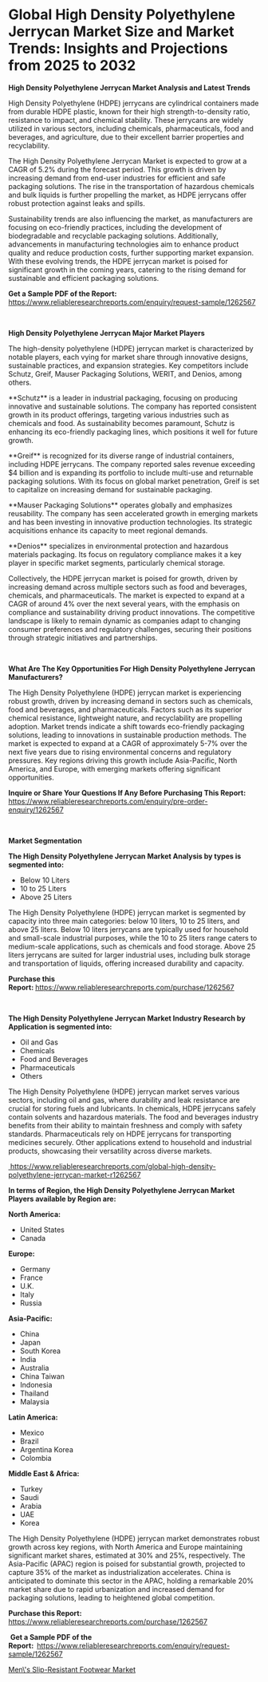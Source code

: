 <p><h1>Global High Density Polyethylene Jerrycan Market Size and Market Trends: Insights and Projections from 2025 to 2032</h1></p><p><strong>High Density Polyethylene Jerrycan Market Analysis and Latest Trends</strong></p>
<p><p>High Density Polyethylene (HDPE) jerrycans are cylindrical containers made from durable HDPE plastic, known for their high strength-to-density ratio, resistance to impact, and chemical stability. These jerrycans are widely utilized in various sectors, including chemicals, pharmaceuticals, food and beverages, and agriculture, due to their excellent barrier properties and recyclability.</p><p>The High Density Polyethylene Jerrycan Market is expected to grow at a CAGR of 5.2% during the forecast period. This growth is driven by increasing demand from end-user industries for efficient and safe packaging solutions. The rise in the transportation of hazardous chemicals and bulk liquids is further propelling the market, as HDPE jerrycans offer robust protection against leaks and spills. </p><p>Sustainability trends are also influencing the market, as manufacturers are focusing on eco-friendly practices, including the development of biodegradable and recyclable packaging solutions. Additionally, advancements in manufacturing technologies aim to enhance product quality and reduce production costs, further supporting market expansion. With these evolving trends, the HDPE jerrycan market is poised for significant growth in the coming years, catering to the rising demand for sustainable and efficient packaging solutions.</p></p>
<p><strong>Get a Sample PDF of the Report:&nbsp;</strong> <a href="https://www.reliableresearchreports.com/enquiry/request-sample/1262567?utm_campaign=2202&utm_medium=2&utm_source=Github&utm_content=ia&utm_term=05042025&utm_id=high-density-polyethylene-jerrycan">https://www.reliableresearchreports.com/enquiry/request-sample/1262567</a></p>
<p>&nbsp;</p>
<p><strong>High Density Polyethylene Jerrycan Major Market Players</strong></p>
<p><p>The high-density polyethylene (HDPE) jerrycan market is characterized by notable players, each vying for market share through innovative designs, sustainable practices, and expansion strategies. Key competitors include Schutz, Greif, Mauser Packaging Solutions, WERIT, and Denios, among others.</p><p>**Schutz** is a leader in industrial packaging, focusing on producing innovative and sustainable solutions. The company has reported consistent growth in its product offerings, targeting various industries such as chemicals and food. As sustainability becomes paramount, Schutz is enhancing its eco-friendly packaging lines, which positions it well for future growth.</p><p>**Greif** is recognized for its diverse range of industrial containers, including HDPE jerrycans. The company reported sales revenue exceeding $4 billion and is expanding its portfolio to include multi-use and returnable packaging solutions. With its focus on global market penetration, Greif is set to capitalize on increasing demand for sustainable packaging.</p><p>**Mauser Packaging Solutions** operates globally and emphasizes reusability. The company has seen accelerated growth in emerging markets and has been investing in innovative production technologies. Its strategic acquisitions enhance its capacity to meet regional demands.</p><p>**Denios** specializes in environmental protection and hazardous materials packaging. Its focus on regulatory compliance makes it a key player in specific market segments, particularly chemical storage.</p><p>Collectively, the HDPE jerrycan market is poised for growth, driven by increasing demand across multiple sectors such as food and beverages, chemicals, and pharmaceuticals. The market is expected to expand at a CAGR of around 4% over the next several years, with the emphasis on compliance and sustainability driving product innovations. The competitive landscape is likely to remain dynamic as companies adapt to changing consumer preferences and regulatory challenges, securing their positions through strategic initiatives and partnerships.</p></p>
<p>&nbsp;</p>
<p><strong>What Are The Key Opportunities For High Density Polyethylene Jerrycan Manufacturers?</strong></p>
<p><p>The High Density Polyethylene (HDPE) jerrycan market is experiencing robust growth, driven by increasing demand in sectors such as chemicals, food and beverages, and pharmaceuticals. Factors such as its superior chemical resistance, lightweight nature, and recyclability are propelling adoption. Market trends indicate a shift towards eco-friendly packaging solutions, leading to innovations in sustainable production methods. The market is expected to expand at a CAGR of approximately 5-7% over the next five years due to rising environmental concerns and regulatory pressures. Key regions driving this growth include Asia-Pacific, North America, and Europe, with emerging markets offering significant opportunities.</p></p>
<p><strong>Inquire or Share Your Questions If Any Before Purchasing This Report:</strong> <a href="https://www.reliableresearchreports.com/enquiry/pre-order-enquiry/1262567?utm_campaign=2202&utm_medium=2&utm_source=Github&utm_content=ia&utm_term=05042025&utm_id=high-density-polyethylene-jerrycan">https://www.reliableresearchreports.com/enquiry/pre-order-enquiry/1262567</a></p>
<p>&nbsp;</p>
<p><strong>Market Segmentation</strong></p>
<p><strong>The High Density Polyethylene Jerrycan Market Analysis by types is segmented into:</strong></p>
<p><ul><li>Below 10 Liters</li><li>10 to 25 Liters</li><li>Above 25 Liters</li></ul></p>
<p><p>The High Density Polyethylene (HDPE) jerrycan market is segmented by capacity into three main categories: below 10 liters, 10 to 25 liters, and above 25 liters. Below 10 liters jerrycans are typically used for household and small-scale industrial purposes, while the 10 to 25 liters range caters to medium-scale applications, such as chemicals and food storage. Above 25 liters jerrycans are suited for larger industrial uses, including bulk storage and transportation of liquids, offering increased durability and capacity.</p></p>
<p><strong>Purchase this Report:&nbsp;</strong><a href="https://www.reliableresearchreports.com/purchase/1262567?utm_campaign=2202&utm_medium=2&utm_source=Github&utm_content=ia&utm_term=05042025&utm_id=high-density-polyethylene-jerrycan">https://www.reliableresearchreports.com/purchase/1262567</a></p>
<p>&nbsp;</p>
<p><strong>The High Density Polyethylene Jerrycan Market Industry Research by Application is segmented into:</strong></p>
<p><ul><li>Oil and Gas</li><li>Chemicals</li><li>Food and Beverages</li><li>Pharmaceuticals</li><li>Others</li></ul></p>
<p><p>The High Density Polyethylene (HDPE) jerrycan market serves various sectors, including oil and gas, where durability and leak resistance are crucial for storing fuels and lubricants. In chemicals, HDPE jerrycans safely contain solvents and hazardous materials. The food and beverages industry benefits from their ability to maintain freshness and comply with safety standards. Pharmaceuticals rely on HDPE jerrycans for transporting medicines securely. Other applications extend to household and industrial products, showcasing their versatility across diverse markets.</p></p>
<p><a href="https://www.reliableresearchreports.com/global-high-density-polyethylene-jerrycan-market-r1262567?utm_campaign=2202&utm_medium=2&utm_source=Github&utm_content=ia&utm_term=05042025&utm_id=high-density-polyethylene-jerrycan">&nbsp;https://www.reliableresearchreports.com/global-high-density-polyethylene-jerrycan-market-r1262567</a></p>
<p><strong>In terms of Region, the High Density Polyethylene Jerrycan Market Players available by Region are:</strong></p>
<p>
    <p> <strong> North America: </strong>
        <ul>
            <li>United States</li>
            <li>Canada</li>
        </ul>
        </p> 
    <p> <strong> Europe: </strong>
        <ul>
            <li>Germany</li>
            <li>France</li>
            <li>U.K.</li>
            <li>Italy</li>
            <li>Russia</li>
        </ul>
        </p> 
    <p> <strong> Asia-Pacific: </strong>
        <ul>
            <li>China</li>
            <li>Japan</li>
            <li>South Korea</li>
            <li>India</li>
            <li>Australia</li>
            <li>China Taiwan</li>
            <li>Indonesia</li>
            <li>Thailand</li>
            <li>Malaysia</li>
        </ul>
        </p> 
    <p> <strong> Latin America: </strong>
        <ul>
            <li>Mexico</li>
            <li>Brazil</li>
            <li>Argentina Korea</li>
            <li>Colombia</li>
        </ul>
        </p> 
    <p> <strong> Middle East & Africa: </strong>
        <ul>
            <li>Turkey</li>
            <li>Saudi</li>
            <li>Arabia</li>
            <li>UAE</li>
            <li>Korea</li>
        </ul>
    </p>
    </p>
<p><p>The High Density Polyethylene (HDPE) jerrycan market demonstrates robust growth across key regions, with North America and Europe maintaining significant market shares, estimated at 30% and 25%, respectively. The Asia-Pacific (APAC) region is poised for substantial growth, projected to capture 35% of the market as industrialization accelerates. China is anticipated to dominate this sector in the APAC, holding a remarkable 20% market share due to rapid urbanization and increased demand for packaging solutions, leading to heightened global competition.</p></p>
<p><strong>Purchase this Report: </strong><a href="https://www.reliableresearchreports.com/purchase/1262567?utm_campaign=2202&utm_medium=2&utm_source=Github&utm_content=ia&utm_term=05042025&utm_id=high-density-polyethylene-jerrycan">https://www.reliableresearchreports.com/purchase/1262567</a></p>
<p>&nbsp;<strong>Get a Sample PDF of the Report:&nbsp;&nbsp;</strong><a href="https://www.reliableresearchreports.com/enquiry/request-sample/1262567?utm_campaign=2202&utm_medium=2&utm_source=Github&utm_content=ia&utm_term=05042025&utm_id=high-density-polyethylene-jerrycan">https://www.reliableresearchreports.com/enquiry/request-sample/1262567</a></p>
<p><strong></strong></p>
<p><p><a href="https://github.com/OlenFleming68/Market-Research-Report-List-1/blob/main/mens-slip-resistant-footwear-market.md?utm_campaign=2202&utm_medium=2&utm_source=Github&utm_content=ia&utm_term=05042025&utm_id=high-density-polyethylene-jerrycan">Men\'s Slip-Resistant Footwear Market</a></p></p>